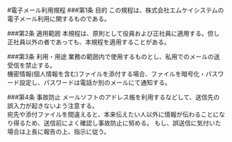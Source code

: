 #電子メール利用規程
###第1条 目的
この規程は、株式会社エムケイシステムの電子メール利用に関するものである。

###第2条 適用範囲
本規程は、原則として役員および正社員に適用する。但し正社員以外の者であっても、本規程を適用することがある。

###第3条 利用・用途
業務の範囲内で使用するものとし、私用でのメールの送受信を禁止する。  
機密情報(個人情報を含む)ファイルを添付する場合、ファイルを暗号化・パスワード設定し、パスワードは電話か別のメールにて通知する。

###第4条 事故防止
メールソフトのアドレス帳を利用するなどして、送信先の誤入力が起きないよう注意する。  
宛先や添付ファイルを間違えると、本来伝えたい人以外に情報が伝わることになり得るため、送信前によく確認し事故防止に努める。
もし、誤送信に気付いた場合は上長に報告の上、指示に従う。  
